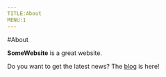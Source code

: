 ```yaml
---
TITLE:About
MENU:1
---
```


#About

**SomeWebsite** is a great website.

Do you want to get the latest news? The [blog](blog) is here!
